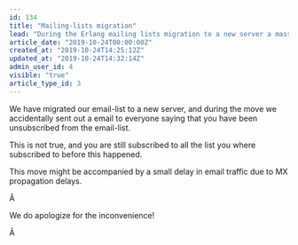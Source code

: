```yaml
---
id: 134
title: "Mailing-lists migration"
lead: "During the Erlang mailing lists migration to a new server a mass \"You have been unsubscribed\" email accidentally was sent."
article_date: "2019-10-24T00:00:00Z"
created_at: "2019-10-24T14:25:12Z"
updated_at: "2019-10-24T14:32:14Z"
admin_user_id: 4
visible: "true"
article_type_id: 3
---
```


We have migrated our email-list to a new server, and during the move we accidentally sent out a email to everyone saying that you have been unsubscribed from the email-list.

This is not true, and you are still subscribed to all the list you where subscribed to before this happened.

This move might be accompanied by a small delay in email traffic due to MX propagation delays.

Â 

We do apologize for the inconvenience!

Â 
